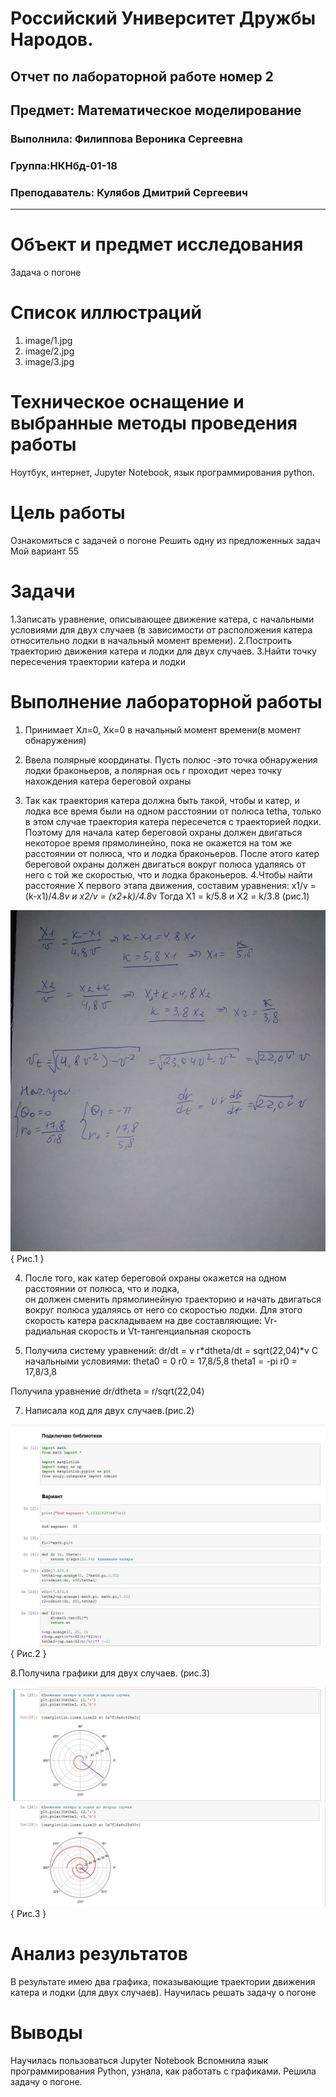 # Российский Университет Дружбы Народов.

## Отчет по лабораторной работе номер 2

## Предмет: Математическое моделирование

### Выполнила: Филиппова Вероника Сергеевна

### Группа:НКНбд-01-18

### Преподаватель: Кулябов Дмитрий Сергеевич

------------------------------------------------------------------------

# **Объект и предмет исследования**

Задача о погоне

# **Cписок иллюстраций**

1.  image/1.jpg
2.  image/2.jpg
3.  image/3.jpg

# **Техническое оснащение и выбранные методы проведения работы**

Ноутбук, интернет, Jupyter Notebook, язык программирования python.

# **Цель работы**

Ознакомиться с задачей о погоне Решить одну из предложенных задач Мой
вариант 55

# **Задачи**

1.Записать уравнение, описывающее движение катера, с начальными
условиями для двух случаев (в зависимости от расположения катера
относительно лодки в начальный момент времени). 2.Построить траекторию
движения катера и лодки для двух случаев. 3.Найти точку пересечения
траектории катера и лодки

# **Выполнение лабораторной работы**

1.  Принимает Хл=0, Хк=0 в начальный момент времени(в момент
    обнаружения)

2.  Ввела полярные координаты. Пусть полюс -это точка обнаружения лодки
    браконьеров, а полярная ось r проходит через точку нахождения катера
    береговой охраны

3.  Так как траектория катера должна быть такой, чтобы и катер, и лодка
    все время были на одном расстоянии от полюса tetha, только в этом
    случае траектория катера пересечется с траекторией лодки. Поэтому
    для начала катер береговой охраны должен двигаться некоторое время
    прямолинейно, пока не окажется на том же расстоянии от полюса, что и
    лодка браконьеров. После этого катер береговой охраны должен
    двигаться вокруг полюса удаляясь от него с той же скоростью, что и
    лодка браконьеров. 4.Чтобы найти расстояние X первого этапа
    движения, составим уравнения: x1/v = (k-x1)/4.8*v и x2/v =
    (x2+k)/4.8*v Тогда X1 = k/5.8 и X2 = k/3.8 (рис.1)

  ![Рис.1](image/1.jpg){ Рис.1 }

4.  После того, как катер береговой охраны окажется на одном расстоянии
    от полюса, что и лодка,\
    он должен сменить прямолинейную траекторию и начать двигаться вокруг
    полюса удаляясь от него со скоростью лодки. Для этого скорость
    катера раскладываем на две составляющие: Vr-радиальная скорость и
    Vt-тангенциальная скорость

5.  Получила систему уравнений: dr/dt = v r*dtheta/dt = sqrt(22,04)*v С
    начальными условиями: theta0 = 0 r0 = 17,8/5,8 theta1 = -pi r0 =
    17,8/3,8

Получила уравнение dr/dtheta = r/sqrt(22,04)


7.  Написала код для двух случаев.(рис.2) 


![Рис.2](image/2.jpg){ Рис.2 }


8.Получила графики для двух случаев. (рис.3) 

![Рис.3](image/3.jpg){ Рис.3 }


# **Анализ результатов**

В результате имею два графика, показывающие траектории движения катера и
лодки (для двух случаев). Научилась решать задачу о погоне

# **Выводы**

Научилась пользоваться Jupyter Notebook Вспомнила язык программирования
Python, узнала, как работать с графиками. Решила задачу о погоне.
